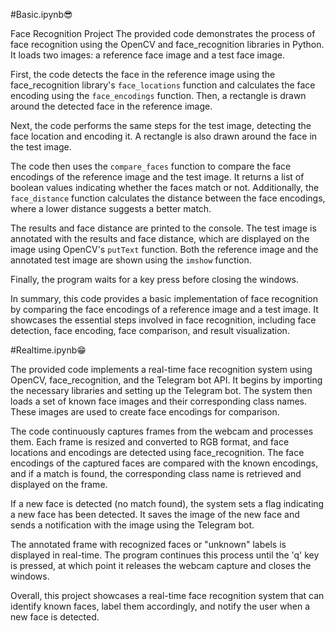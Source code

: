 #Basic.ipynb😎



Face Recognition Project
The provided code demonstrates the process of face recognition using the OpenCV and face_recognition libraries in Python. It loads two images: a reference face image and a test face image. 

First, the code detects the face in the reference image using the face_recognition library's `face_locations` function and calculates the face encoding using the `face_encodings` function. Then, a rectangle is drawn around the detected face in the reference image.

Next, the code performs the same steps for the test image, detecting the face location and encoding it. A rectangle is also drawn around the face in the test image.

The code then uses the `compare_faces` function to compare the face encodings of the reference image and the test image. It returns a list of boolean values indicating whether the faces match or not. Additionally, the `face_distance` function calculates the distance between the face encodings, where a lower distance suggests a better match.

The results and face distance are printed to the console. The test image is annotated with the results and face distance, which are displayed on the image using OpenCV's `putText` function. Both the reference image and the annotated test image are shown using the `imshow` function.

Finally, the program waits for a key press before closing the windows.

In summary, this code provides a basic implementation of face recognition by comparing the face encodings of a reference image and a test image. It showcases the essential steps involved in face recognition, including face detection, face encoding, face comparison, and result visualization.

#Realtime.ipynb😁



The provided code implements a real-time face recognition system using OpenCV, face_recognition, and the Telegram bot API. It begins by importing the necessary libraries and setting up the Telegram bot. The system then loads a set of known face images and their corresponding class names. These images are used to create face encodings for comparison.

The code continuously captures frames from the webcam and processes them. Each frame is resized and converted to RGB format, and face locations and encodings are detected using face_recognition. The face encodings of the captured faces are compared with the known encodings, and if a match is found, the corresponding class name is retrieved and displayed on the frame.

If a new face is detected (no match found), the system sets a flag indicating a new face has been detected. It saves the image of the new face and sends a notification with the image using the Telegram bot.

The annotated frame with recognized faces or "unknown" labels is displayed in real-time. The program continues this process until the 'q' key is pressed, at which point it releases the webcam capture and closes the windows.

Overall, this project showcases a real-time face recognition system that can identify known faces, label them accordingly, and notify the user when a new face is detected.
